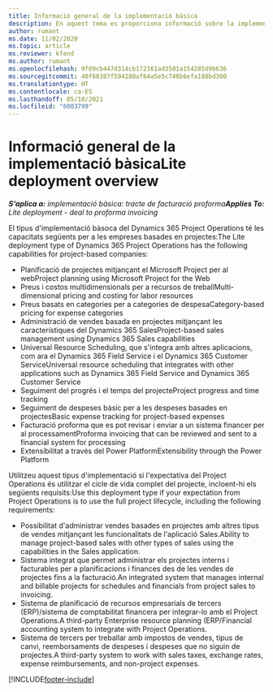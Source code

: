```yaml
---
title: Informació general de la implementació bàsica
description: En aquest tema es proporciona informació sobre la implementació bàsica del Dynamics 365 Project Operations.
author: rumant
ms.date: 11/02/2020
ms.topic: article
ms.reviewer: kfend
ms.author: rumant
ms.openlocfilehash: 9f09cb447d314cb172161ad3501a154285d9b636
ms.sourcegitcommit: 40f68387f594180af64a5e5c748b6efa188bd300
ms.translationtype: HT
ms.contentlocale: ca-ES
ms.lasthandoff: 05/10/2021
ms.locfileid: "6003799"
---
```

# <a name="lite-deployment-overview"></a><span data-ttu-id="74455-103">Informació general de la implementació bàsica</span><span class="sxs-lookup"><span data-stu-id="74455-103">Lite deployment overview</span></span>

<span data-ttu-id="74455-104">_**S'aplica a:** implementació bàsica: tracte de facturació proforma_</span><span class="sxs-lookup"><span data-stu-id="74455-104">_**Applies To:** Lite deployment - deal to proforma invoicing_</span></span>

<span data-ttu-id="74455-105">El tipus d'implementació bàsoca del Dynamics 365 Project Operations té les capacitats següents per a les empreses basades en projectes:</span><span class="sxs-lookup"><span data-stu-id="74455-105">The Lite deployment type of Dynamics 365 Project Operations has the following capabilities for project-based companies:</span></span>

- <span data-ttu-id="74455-106">Planificació de projectes mitjançant el Microsoft Project per al web</span><span class="sxs-lookup"><span data-stu-id="74455-106">Project planning using Microsoft Project for the Web</span></span>
- <span data-ttu-id="74455-107">Preus i costos multidimensionals per a recursos de treball</span><span class="sxs-lookup"><span data-stu-id="74455-107">Multi-dimensional pricing and costing for labor resources</span></span>
- <span data-ttu-id="74455-108">Preus basats en categories per a categories de despesa</span><span class="sxs-lookup"><span data-stu-id="74455-108">Category-based pricing for expense categories</span></span>
- <span data-ttu-id="74455-109">Administració de vendes basada en projectes mitjançant les característiques del Dynamics 365 Sales</span><span class="sxs-lookup"><span data-stu-id="74455-109">Project-based sales management using Dynamics 365 Sales capabilities</span></span>
- <span data-ttu-id="74455-110">Universal Resource Scheduling, que s'integra amb altres aplicacions, com ara el Dynamics 365 Field Service i el Dynamics 365 Customer Service</span><span class="sxs-lookup"><span data-stu-id="74455-110">Universal resource scheduling that integrates with other applications such as Dynamics 365 Field Service and Dynamics 365 Customer Service</span></span>
- <span data-ttu-id="74455-111">Seguiment del progrés i el temps del projecte</span><span class="sxs-lookup"><span data-stu-id="74455-111">Project progress and time tracking</span></span>
- <span data-ttu-id="74455-112">Seguiment de despeses bàsic per a les despeses basades en projectes</span><span class="sxs-lookup"><span data-stu-id="74455-112">Basic expense tracking for project-based expenses</span></span>
- <span data-ttu-id="74455-113">Facturació proforma que es pot revisar i enviar a un sistema financer per al processament</span><span class="sxs-lookup"><span data-stu-id="74455-113">Proforma invoicing that can be reviewed and sent to a financial system for processing</span></span>
- <span data-ttu-id="74455-114">Extensibilitat a través del Power Platform</span><span class="sxs-lookup"><span data-stu-id="74455-114">Extensibility through the Power Platform</span></span>

<span data-ttu-id="74455-115">Utilitzeu aquest tipus d'implementació si l'expectativa del Project Operations és utilitzar el cicle de vida complet del projecte, incloent-hi els següents requisits:</span><span class="sxs-lookup"><span data-stu-id="74455-115">Use this deployment type if your expectation from Project Operations is to use the full project lifecycle, including the following requirements:</span></span>

- <span data-ttu-id="74455-116">Possibilitat d'administrar vendes basades en projectes amb altres tipus de vendes mitjançant les funcionalitats de l'aplicació Sales.</span><span class="sxs-lookup"><span data-stu-id="74455-116">Ability to manage project-based sales with other types of sales using the capabilities in the Sales application.</span></span>
- <span data-ttu-id="74455-117">Sistema integrat que permet administrar els projectes interns i facturables per a planificacions i finances des de les vendes de projectes fins a la facturació.</span><span class="sxs-lookup"><span data-stu-id="74455-117">An integrated system that manages internal and billable projects for schedules and financials from project sales to invoicing.</span></span>
- <span data-ttu-id="74455-118">Sistema de planificació de recursos empresarials de tercers (ERP)/sistema de comptabilitat financera per integrar-lo amb el Project Operations.</span><span class="sxs-lookup"><span data-stu-id="74455-118">A third-party Enterprise resource planning (ERP/Financial accounting system to integrate with Project Operations.</span></span>
- <span data-ttu-id="74455-119">Sistema de tercers per treballar amb impostos de vendes, tipus de canvi, reemborsaments de despeses i despeses que no siguin de projectes.</span><span class="sxs-lookup"><span data-stu-id="74455-119">A third-party system to work with sales taxes, exchange rates, expense reimbursements, and non-project expenses.</span></span>


[!INCLUDE[footer-include](../includes/footer-banner.md)]